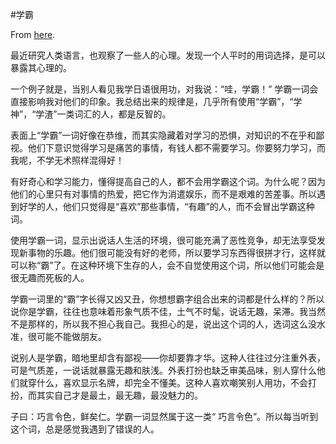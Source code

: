 #学霸

From [here](https://yinwang1.substack.com/p/xueba).

最近研究人类语言，也观察了一些人的心理。发现一个人平时的用词选择，是可以暴露其心理的。

一个例子就是，当别人看见我学日语很用功，对我说：“哇，学霸！” 学霸一词会直接影响我对他们的印象。我总结出来的规律是，几乎所有使用“学霸”，“学神”，“学渣”一类词汇的人，都是反智的。

表面上“学霸”一词好像在恭维，而其实隐藏着对学习的恐惧，对知识的不在乎和鄙视。他们下意识觉得学习是痛苦的事情，有钱人都不需要学习。你要努力学习，而我呢，不学无术照样混得好！

有好奇心和学习能力，懂得提高自己的人，都不会用学霸这个词。为什么呢？因为他们的心里只有对事情的热爱，把它作为消遣娱乐，而不是艰难的苦差事。所以遇到好学的人，他们只觉得是“喜欢”那些事情，“有趣”的人，而不会冒出学霸这种词。

使用学霸一词，显示出说话人生活的环境，很可能充满了恶性竞争，却无法享受发现新事物的乐趣。他们很可能没有好的老师，所以要学习东西得很拼才行，这样就可以称“霸”了。在这种环境下生存的人，会不自觉使用这个词，所以他们可能会是很无趣而死板的人。

学霸一词里的“霸”字长得又凶又丑，你想想霸字组合出来的词都是什么样的？所以说你是学霸，往往也意味着形象气质不佳，土气不时髦，说话无趣，呆滞。我当然不是那样的，所以我不担心我自己。我担心的是，说出这个词的人，选词这么没水准，很可能不能做朋友。

说别人是学霸，暗地里却含有鄙视——你却要靠才华。这种人往往过分注重外表，可是气质差，一说话就暴露无趣和肤浅。外表打扮也缺乏审美品味，别人穿什么他们就穿什么，喜欢显示名牌，却完全不懂美。这种人喜欢嘲笑别人用功，不会打扮，而其实自己才是最土，最无趣，最没魅力的。

子曰：巧言令色，鲜矣仁。学霸一词显然属于这一类“ 巧言令色”。所以每当听到这个词，总是感觉我遇到了错误的人。
